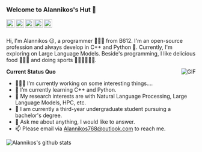 ### Welcome to Alannikos's Hut 👋

<a href="#">
  <img align="left" alt="Wechat" width="22px" src="https://cdn.jsdelivr.net/npm/simple-icons@3.1.0/icons/wechat.svg" />
</a>
<a href="mailto:alannikos768@outlook.com">
  <img align="left" alt="'Gmail" width="22px" src="https://cdn.jsdelivr.net/npm/simple-icons@3.1.0/icons/gmail.svg" />
</a>
<a href="https://leetcode.cn/u/alannikos/">
  <img align="left" alt="LeetCode" width="22px" src="https://cdn.jsdelivr.net/npm/simple-icons@3.1.0/icons/leetcode.svg" />
<a href="https://www.kaggle.com/Alannikos">
  <img align="left" alt="Kaggle" width="22px" src="https://cdn.jsdelivr.net/npm/simple-icons@3.1.0/icons/kaggle.svg" />
</a>
</a>
<a href="https://space.bilibili.com/3494365446015137">
  <img align="left" alt="bilibili" width="22px" src="https://cdn.jsdelivr.net/npm/simple-icons@13.7.0/icons/bilibili.svg" />
</a>

<br />
<br />

Hi, I'm Alannikos 😉, a programmer 👨🏻‍💻 from B612. I'm an open-source profession and always develop in C++ and Python 🐍. Currently, I'm exploring on Large Language Models. Beside's programming, I like delicious food 🥗🌮🍣 and doing sports 🏃⛹️‍♂️🏋🏼‍♂️.

  <img align="right" alt="GIF" src="https://media.giphy.com/media/iIqmM5tTjmpOB9mpbn/giphy.gif" />

**Current Status Quo**

- 👨🏻‍💻 I’m currently working on some interesting things....
- 🌱 I’m currently learning C++ and Python.
- 🤔 My research interests are with Natural Language Processing, Large Language Models, HPC, etc.
- 💼 I am currently a third-year undergraduate student pursuing a bachelor's degree.
- 💬 Ask me about anything, I would like to answer.
- 📫 Please email via Alannikos768@outlook.com to reach me.

![Alannikos's github stats](https://github-readme-stats.vercel.app/api?username=Alannikos&show_icons=true&hide_border=true)
